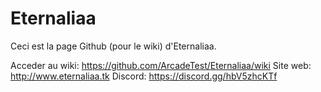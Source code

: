# Eternaliaa

Ceci est la page Github (pour le wiki) d'Eternaliaa.

Acceder au wiki: https://github.com/ArcadeTest/Eternaliaa/wiki
Site web: http://www.eternaliaa.tk
Discord: https://discord.gg/hbV5zhcKTf
